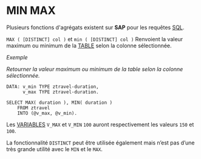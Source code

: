 # **MIN MAX**

Plusieurs fonctions d'agrégats existent sur **SAP** pour les requêtes [SQL](./01_SQL.md).

`MAX ( [DISTINCT] col )` et `min ( [DISTINCT] col )` Renvoient la valeur maximum ou minimum de la [TABLE](../../09_Tables_DB/01_Tables.md) selon la colonne sélectionnée.

_Exemple_

_Retourner la valeur maximum ou minimum de la table selon la colonne sélectionnée._

```JS
DATA: v_min TYPE ztravel-duration,
      v_max TYPE ztravel-duration.

SELECT MAX( duration ), MIN( duration )
    FROM ztravel
    INTO (@v_max, @v_min).
```

Les [VARIABLES](../../04_Variables/01_Variables.md) `V_MAX` et `V_MIN` `100` auront respectivement les valeurs `150` et `100`.

La fonctionnalité `DISTINCT` peut être utilisée également mais n’est pas d’une très grande utilité avec le `MIN` et le `MAX`.
